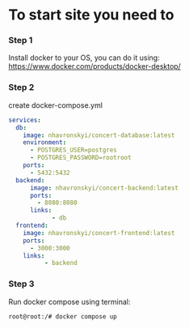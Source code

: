 # To start site you need to

### Step 1

Install docker to your OS, you can do it using: https://www.docker.com/products/docker-desktop/

### Step 2

create docker-compose.yml

```yml
services:
  db:
    image: nhavronskyi/concert-database:latest
    environment:
      - POSTGRES_USER=postgres
      - POSTGRES_PASSWORD=rootroot
    ports:
      - 5432:5432
  backend:
      image: nhavronskyi/concert-backend:latest
      ports:
        - 8080:8080
      links:
            - db
  frontend:
    image: nhavronskyi/concert-frontend:latest
    ports:
      - 3000:3000
    links:
          - backend
```

### Step 3

Run docker compose using terminal:

```bash
root@root:/# docker compose up
```

